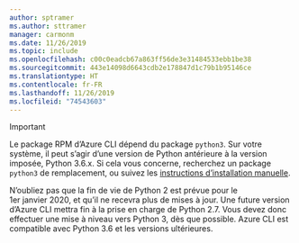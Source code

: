 ```yaml
---
author: sptramer
ms.author: sttramer
manager: carmonm
ms.date: 11/26/2019
ms.topic: include
ms.openlocfilehash: c00c0eadcb67a863ff56de3e31484533ebb1be38
ms.sourcegitcommit: 443e14098d6643cdb2e178847d1c79b1b95146ce
ms.translationtype: HT
ms.contentlocale: fr-FR
ms.lasthandoff: 11/26/2019
ms.locfileid: "74543603"
---
```

> [!IMPORTANT]
>
> Le package RPM d’Azure CLI dépend du package `python3`. Sur votre système, il peut s’agir d’une version de Python antérieure à la version imposée, Python 3.6.x. Si cela vous concerne, recherchez un package `python3` de remplacement, ou suivez les [instructions d’installation manuelle](../install-azure-cli-linux.md).
>
> N’oubliez pas que la fin de vie de Python 2 est prévue pour le 1er janvier 2020, et qu’il ne recevra plus de mises à jour. Une future version d’Azure CLI mettra fin à la prise en charge de Python 2.7. Vous devez donc effectuer une mise à niveau vers Python 3, dès que possible. Azure CLI est compatible avec Python 3.6 et les versions ultérieures.
